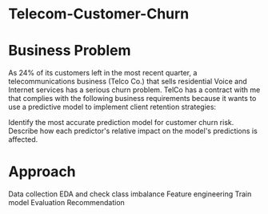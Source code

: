 # Telecom-Customer-Churn
# Business Problem
As 24% of its customers left in the most recent quarter, a telecommunications business (Telco Co.) that sells residential Voice and Internet services has a serious churn problem. TelCo has a contract with me that complies with the following business requirements because it wants to use a predictive model to implement client retention strategies:

Identify the most accurate prediction model for customer churn risk. Describe how each predictor's relative impact on the model's predictions is affected.

# Approach
Data collection EDA and check class imbalance Feature engineering Train model Evaluation Recommendation
